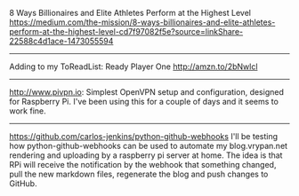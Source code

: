 8 Ways Billionaires and Elite Athletes Perform at the Highest Level
https://medium.com/the-mission/8-ways-billionaires-and-elite-athletes-perform-at-the-highest-level-cd7f97082f5e?source=linkShare-22588c4d1ace-1473055594

---

Adding to my ToReadList: Ready Player One <http://amzn.to/2bNwlcl>

---

http://www.pivpn.io: Simplest OpenVPN setup and configuration, designed for Raspberry Pi. I've been using this for a couple of days and it seems to work fine.

---

https://github.com/carlos-jenkins/python-github-webhooks
I'll be testing how python-github-webhooks can be used to automate my blog.vrypan.net rendering and uploading by a raspberry pi server at home. The idea is that
RPi will receive the notification by the webhook that something changed, pull the new markdown files, regenerate the blog and push changes to GitHub.
